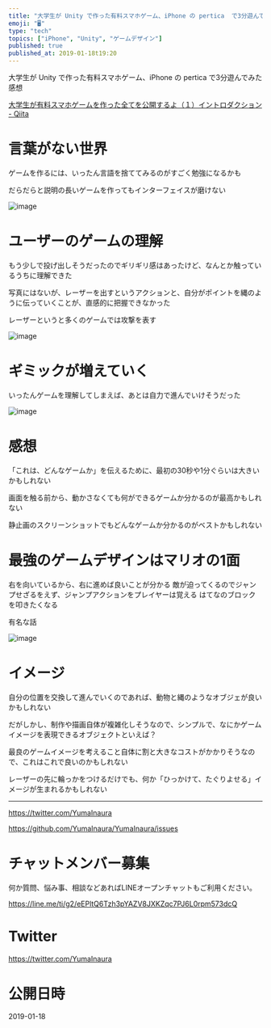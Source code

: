 ```yaml
---
title: "大学生が Unity で作った有料スマホゲーム、iPhone の pertica  で3分遊んでみた感想"
emoji: "🖥"
type: "tech"
topics: ["iPhone", "Unity", "ゲームデザイン"]
published: true
published_at: 2019-01-18t19:20
---
```


大学生が Unity で作った有料スマホゲーム、iPhone の pertica  で3分遊んでみた感想

[大学生が有料スマホゲームを作った全てを公開するよ（１）イントロダクション - Qiita](https://qiita.com/shoi_ito/items/2234414af441e448a85e)

# 言葉がない世界

ゲームを作るには、いったん言語を捨ててみるのがすごく勉強になるかも

だらだらと説明の長いゲームを作ってもインターフェイスが磨けない


![image](https://user-images.githubusercontent.com/13635059/51380374-f6016480-1b54-11e9-8acc-9dd6bcca72d1.png)

# ユーザーのゲームの理解

もう少しで投げ出しそうだったのでギリギリ感はあったけど、なんとか触っているうちに理解できた

写真にはないが、レーザーを出すというアクションと、自分がポイントを縄のように伝っていくことが、直感的に把握できなかった

レーザーというと多くのゲームでは攻撃を表す

![image](https://user-images.githubusercontent.com/13635059/51380425-17fae700-1b55-11e9-80c4-40ac5aa19bb6.png)


# ギミックが増えていく

いったんゲームを理解してしまえば、あとは自力で進んでいけそうだった

![image](https://user-images.githubusercontent.com/13635059/51380521-424ca480-1b55-11e9-9b36-8e577345ab00.png)

# 感想

「これは、どんなゲームか」を伝えるために、最初の30秒や1分ぐらいは大きいかもしれない

画面を触る前から、動かさなくても何ができるゲームか分かるのが最高かもしれない

静止画のスクリーンショットでもどんなゲームか分かるのがベストかもしれない

# 最強のゲームデザインはマリオの1面

右を向いているから、右に進めば良いことが分かる
敵が迫ってくるのでジャンプせざるをえず、ジャンプアクションをプレイヤーは覚える
はてなのブロックを叩きたくなる

有名な話

![image](https://user-images.githubusercontent.com/13635059/51380810-e898aa00-1b55-11e9-9773-d9e0c710f9c2.png)

# イメージ

自分の位置を交換して進んでいくのであれば、動物と縄のようなオブジェが良いかもしれない

だがしかし、制作や描画自体が複雑化しそうなので、シンプルで、なにかゲームイメージを表現できるオブジェクトといえば？

最良のゲームイメージを考えること自体に割と大きなコストがかかりそうなので、これはこれで良いのかもしれない

レーザーの先に輪っかをつけるだけでも、何か「ひっかけて、たぐりよせる」イメージが生まれるかもしれない


---

https://twitter.com/YumaInaura

https://github.com/YumaInaura/YumaInaura/issues











<!-- Update From Qiita API -->

# チャットメンバー募集


何か質問、悩み事、相談などあればLINEオープンチャットもご利用ください。

https://line.me/ti/g2/eEPltQ6Tzh3pYAZV8JXKZqc7PJ6L0rpm573dcQ





# Twitter


https://twitter.com/YumaInaura


<!-- Update From Qiita API -->



# 公開日時

2019-01-18
